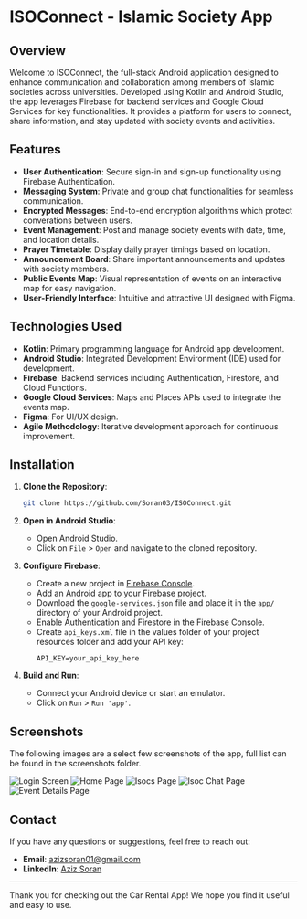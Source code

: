 # ISOConnect - Islamic Society App

## Overview

Welcome to ISOConnect, the full-stack Android application designed to enhance communication and collaboration among members of Islamic societies across universities. Developed using Kotlin and Android Studio, the app leverages Firebase for backend services and Google Cloud Services for key functionalities. It provides a platform for users to connect, share information, and stay updated with society events and activities.

## Features

- **User Authentication**: Secure sign-in and sign-up functionality using Firebase Authentication.
- **Messaging System**: Private and group chat functionalities for seamless communication.
- **Encrypted Messages**: End-to-end encryption algorithms which protect converations between users.
- **Event Management**: Post and manage society events with date, time, and location details.
- **Prayer Timetable**: Display daily prayer timings based on location.
- **Announcement Board**: Share important announcements and updates with society members.
- **Public Events Map**: Visual representation of events on an interactive map for easy navigation.
- **User-Friendly Interface**: Intuitive and attractive UI designed with Figma.


## Technologies Used

- **Kotlin**: Primary programming language for Android app development.
- **Android Studio**: Integrated Development Environment (IDE) used for development.
- **Firebase**: Backend services including Authentication, Firestore, and Cloud Functions.
- **Google Cloud Services**: Maps and Places APIs used to integrate the events map.
- **Figma**: For UI/UX design.
- **Agile Methodology**: Iterative development approach for continuous improvement.


## Installation

1. **Clone the Repository**:
    ```bash
    git clone https://github.com/Soran03/ISOConnect.git
    ```
2. **Open in Android Studio**:
    - Open Android Studio.
    - Click on `File` > `Open` and navigate to the cloned repository.

3. **Configure Firebase**:
    - Create a new project in [Firebase Console](https://console.firebase.google.com/).
    - Add an Android app to your Firebase project.
    - Download the `google-services.json` file and place it in the `app/` directory of your Android project.
    - Enable Authentication and Firestore in the Firebase Console.
    - Create `api_keys.xml` file in the values folder of your project resources folder and add your API key:
        ```properties
        API_KEY=your_api_key_here
        ```

4. **Build and Run**:
    - Connect your Android device or start an emulator.
    - Click on `Run` > `Run 'app'`.


## Screenshots

The following images are a select few screenshots of the app, full list can be found in the screenshots folder.

![Login Screen](screenshots.Sign_in.png)
![Home Page](screenshots/Home.png)
![Isocs Page](screenshots/Isocs.png)
![Isoc Chat Page](screenshots/isoc_chat.png)
![Event Details Page](screenshots/event_details.png)




## Contact

If you have any questions or suggestions, feel free to reach out:

- **Email**: azizsoran01@gmail.com
- **LinkedIn**: [Aziz Soran](https://www.linkedin.com/in/aziz-soran/)

---

Thank you for checking out the Car Rental App! We hope you find it useful and easy to use.

